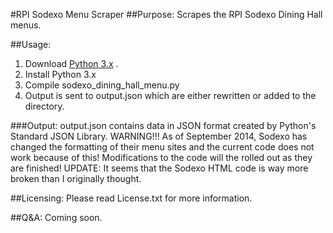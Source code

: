 #RPI Sodexo Menu Scraper
##Purpose:
Scrapes the RPI Sodexo Dining Hall menus.

##Usage:
1. Download [Python 3.x](http://www.python.org/downloads/ "Python Download Page") .
2. Install Python 3.x
3. Compile sodexo_dining_hall_menu.py
4. Output is sent to output.json which are either rewritten or added to the directory.

###Output:
output.json contains data in JSON format created by Python's Standard JSON Library.
WARNING!!!
As of September 2014, Sodexo has changed the formatting of their menu sites and the current code does not work because of this! Modifications to the code will the rolled out as they are finished!
UPDATE: It seems that the Sodexo HTML code is way more broken than I originally thought.

##Licensing:
Please read License.txt for more information.

##Q&A:
Coming soon.
